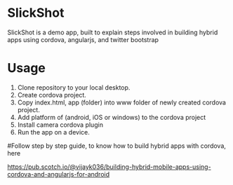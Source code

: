 # SlickShot

SlickShot is a demo app, built to explain steps involved in building hybrid apps using cordova, angularjs, and twitter bootstrap 


# Usage

1. Clone repository to your local desktop.
2. Create cordova project.
3. Copy index.html, app (folder) into www folder of newly created cordova project.
4. Add platform of (android, iOS or windows) to the cordova project
5. Install camera cordova plugin
6. Run the app on a device.
 
#Follow step by step guide, to know how to build hybrid apps with cordova, here

https://pub.scotch.io/@vijayk036/building-hybrid-mobile-apps-using-cordova-and-angularjs-for-android
